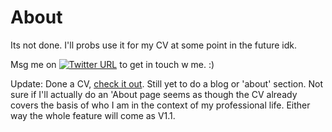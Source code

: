 # About

Its not done. I'll probs use it for my CV at some point in the future idk.

Msg me on [![Twitter URL](https://img.shields.io/twitter/url/https/twitter.com/shaunschwegler.svg?style=social&label=twttr%20%40shaunschwegler)](https://twitter.com/shaunschwegler) to get in touch w me. :)

Update: Done a CV, [check it out](https://shaunschwegler.github.io/cv "Curriculum Vitae"). Still yet to do a blog or 'about' section. Not sure if I'll actually do an 'About page seems as though the CV already covers the basis of who I am in the context of my professional life. Either way the whole feature will come as V1.1.
